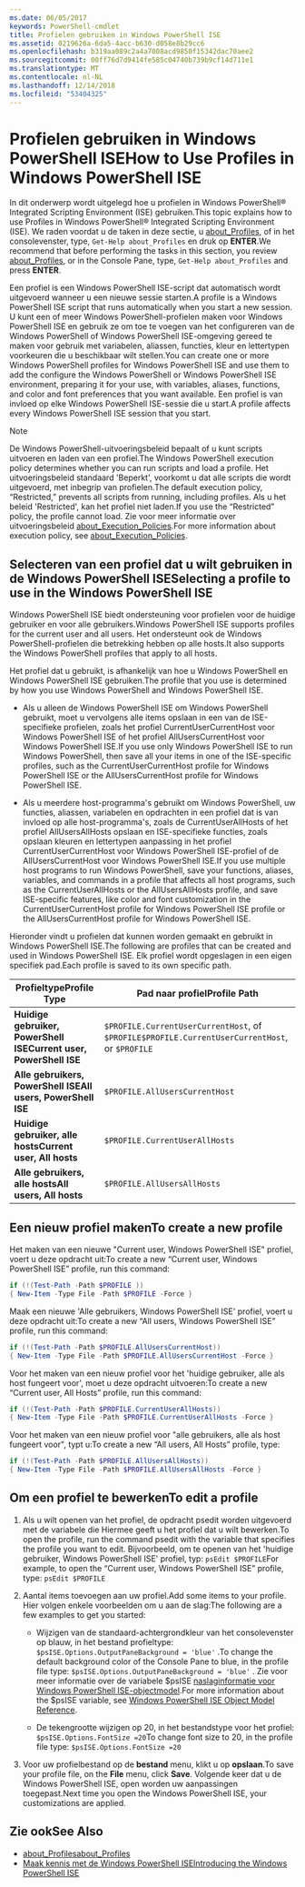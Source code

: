 ```yaml
---
ms.date: 06/05/2017
keywords: PowerShell-cmdlet
title: Profielen gebruiken in Windows PowerShell ISE
ms.assetid: 0219626a-6da5-4acc-b630-d058e8b29cc6
ms.openlocfilehash: b319aa089c2a4a7008acd9850f15342dac70aee2
ms.sourcegitcommit: 00ff76d7d9414fe585c04740b739b9cf14d711e1
ms.translationtype: MT
ms.contentlocale: nl-NL
ms.lasthandoff: 12/14/2018
ms.locfileid: "53404325"
---
```

# <a name="how-to-use-profiles-in-windows-powershell-ise"></a><span data-ttu-id="df7b4-103">Profielen gebruiken in Windows PowerShell ISE</span><span class="sxs-lookup"><span data-stu-id="df7b4-103">How to Use Profiles in Windows PowerShell ISE</span></span>

<span data-ttu-id="df7b4-104">In dit onderwerp wordt uitgelegd hoe u profielen in Windows PowerShell® Integrated Scripting Environment (ISE) gebruiken.</span><span class="sxs-lookup"><span data-stu-id="df7b4-104">This topic explains how to use Profiles in Windows PowerShell® Integrated Scripting Environment (ISE).</span></span> <span data-ttu-id="df7b4-105">We raden voordat u de taken in deze sectie, u [about_Profiles](/powershell/module/microsoft.powershell.core/about/about_profiles), of in het consolevenster, type, `Get-Help about_Profiles` en druk op **ENTER**.</span><span class="sxs-lookup"><span data-stu-id="df7b4-105">We recommend that before performing the tasks in this section, you review [about_Profiles](/powershell/module/microsoft.powershell.core/about/about_profiles), or in the Console Pane, type, `Get-Help about_Profiles` and press **ENTER**.</span></span>

<span data-ttu-id="df7b4-106">Een profiel is een Windows PowerShell ISE-script dat automatisch wordt uitgevoerd wanneer u een nieuwe sessie starten.</span><span class="sxs-lookup"><span data-stu-id="df7b4-106">A profile is a Windows PowerShell ISE script that runs automatically when you start a new session.</span></span>  <span data-ttu-id="df7b4-107">U kunt een of meer Windows PowerShell-profielen maken voor Windows PowerShell ISE en gebruik ze om toe te voegen van het configureren van de Windows PowerShell of Windows PowerShell ISE-omgeving gereed te maken voor gebruik met variabelen, aliassen, functies, kleur en lettertypen voorkeuren die u beschikbaar wilt stellen.</span><span class="sxs-lookup"><span data-stu-id="df7b4-107">You can create one or more Windows PowerShell profiles for Windows PowerShell ISE and use them to add the configure the Windows PowerShell or Windows PowerShell ISE environment, preparing it for your use, with variables, aliases, functions, and color and font preferences that you want available.</span></span> <span data-ttu-id="df7b4-108">Een profiel is van invloed op elke Windows PowerShell ISE-sessie die u start.</span><span class="sxs-lookup"><span data-stu-id="df7b4-108">A profile affects every Windows PowerShell ISE session that you start.</span></span>

> [!NOTE]
> <span data-ttu-id="df7b4-109">De Windows PowerShell-uitvoeringsbeleid bepaalt of u kunt scripts uitvoeren en laden van een profiel.</span><span class="sxs-lookup"><span data-stu-id="df7b4-109">The Windows PowerShell execution policy determines whether you can run scripts and load a profile.</span></span> <span data-ttu-id="df7b4-110">Het uitvoeringsbeleid standaard 'Beperkt', voorkomt u dat alle scripts die wordt uitgevoerd, met inbegrip van profielen.</span><span class="sxs-lookup"><span data-stu-id="df7b4-110">The default execution policy, “Restricted,” prevents all scripts from running, including profiles.</span></span> <span data-ttu-id="df7b4-111">Als u het beleid 'Restricted', kan het profiel niet laden.</span><span class="sxs-lookup"><span data-stu-id="df7b4-111">If you use the “Restricted” policy, the profile cannot load.</span></span> <span data-ttu-id="df7b4-112">Zie voor meer informatie over uitvoeringsbeleid [about_Execution_Policies](/powershell/module/microsoft.powershell.core/about/about_execution_policies).</span><span class="sxs-lookup"><span data-stu-id="df7b4-112">For more information about execution policy, see [about_Execution_Policies](/powershell/module/microsoft.powershell.core/about/about_execution_policies).</span></span>

## <a name="selecting-a-profile-to-use-in-the-windows-powershell-ise"></a><span data-ttu-id="df7b4-113">Selecteren van een profiel dat u wilt gebruiken in de Windows PowerShell ISE</span><span class="sxs-lookup"><span data-stu-id="df7b4-113">Selecting a profile to use in the Windows PowerShell ISE</span></span>

<span data-ttu-id="df7b4-114">Windows PowerShell ISE biedt ondersteuning voor profielen voor de huidige gebruiker en voor alle gebruikers.</span><span class="sxs-lookup"><span data-stu-id="df7b4-114">Windows PowerShell ISE supports profiles for the current user and all users.</span></span> <span data-ttu-id="df7b4-115">Het ondersteunt ook de Windows PowerShell-profielen die betrekking hebben op alle hosts.</span><span class="sxs-lookup"><span data-stu-id="df7b4-115">It also supports the Windows PowerShell profiles that apply to all hosts.</span></span>

<span data-ttu-id="df7b4-116">Het profiel dat u gebruikt, is afhankelijk van hoe u Windows PowerShell en Windows PowerShell ISE gebruiken.</span><span class="sxs-lookup"><span data-stu-id="df7b4-116">The profile that you use is determined by how you use Windows PowerShell and Windows PowerShell ISE.</span></span>

- <span data-ttu-id="df7b4-117">Als u alleen de Windows PowerShell ISE om Windows PowerShell gebruikt, moet u vervolgens alle items opslaan in een van de ISE-specifieke profielen, zoals het profiel CurrentUserCurrentHost voor Windows PowerShell ISE of het profiel AllUsersCurrentHost voor Windows PowerShell ISE.</span><span class="sxs-lookup"><span data-stu-id="df7b4-117">If you use only Windows PowerShell ISE to run Windows PowerShell, then save all your items in one of the ISE-specific profiles, such as the CurrentUserCurrentHost profile for Windows PowerShell ISE or the AllUsersCurrentHost profile for Windows PowerShell ISE.</span></span>

- <span data-ttu-id="df7b4-118">Als u meerdere host-programma's gebruikt om Windows PowerShell, uw functies, aliassen, variabelen en opdrachten in een profiel dat is van invloed op alle host-programma's, zoals de CurrentUserAllHosts of het profiel AllUsersAllHosts opslaan en ISE-specifieke functies, zoals opslaan kleuren en lettertypen aanpassing in het profiel CurrentUserCurrentHost voor Windows PowerShell ISE-profiel of de AllUsersCurrentHost voor Windows PowerShell ISE.</span><span class="sxs-lookup"><span data-stu-id="df7b4-118">If you use multiple host programs to run Windows PowerShell, save your functions, aliases, variables, and commands in a profile that affects all host programs, such as the CurrentUserAllHosts or the AllUsersAllHosts profile, and save ISE-specific features, like color and font customization in the CurrentUserCurrentHost profile for Windows PowerShell ISE profile or the AllUsersCurrentHost profile for Windows PowerShell ISE.</span></span>

<span data-ttu-id="df7b4-119">Hieronder vindt u profielen dat kunnen worden gemaakt en gebruikt in Windows PowerShell ISE.</span><span class="sxs-lookup"><span data-stu-id="df7b4-119">The following are profiles that can be created and used in Windows PowerShell ISE.</span></span> <span data-ttu-id="df7b4-120">Elk profiel wordt opgeslagen in een eigen specifiek pad.</span><span class="sxs-lookup"><span data-stu-id="df7b4-120">Each profile is saved to its own specific path.</span></span>

| <span data-ttu-id="df7b4-121">Profieltype</span><span class="sxs-lookup"><span data-stu-id="df7b4-121">Profile Type</span></span> | <span data-ttu-id="df7b4-122">Pad naar profiel</span><span class="sxs-lookup"><span data-stu-id="df7b4-122">Profile Path</span></span> |
| --- | --- |
| <span data-ttu-id="df7b4-123">**Huidige gebruiker, PowerShell ISE**</span><span class="sxs-lookup"><span data-stu-id="df7b4-123">**Current user, PowerShell ISE**</span></span>| <span data-ttu-id="df7b4-124">`$PROFILE.CurrentUserCurrentHost`, of `$PROFILE`</span><span class="sxs-lookup"><span data-stu-id="df7b4-124">`$PROFILE.CurrentUserCurrentHost`, or `$PROFILE`</span></span> |
| <span data-ttu-id="df7b4-125">**Alle gebruikers, PowerShell ISE**</span><span class="sxs-lookup"><span data-stu-id="df7b4-125">**All users, PowerShell ISE**</span></span>| `$PROFILE.AllUsersCurrentHost` |
| <span data-ttu-id="df7b4-126">**Huidige gebruiker, alle hosts**</span><span class="sxs-lookup"><span data-stu-id="df7b4-126">**Current user, All hosts**</span></span>| `$PROFILE.CurrentUserAllHosts` |
| <span data-ttu-id="df7b4-127">**Alle gebruikers, alle hosts**</span><span class="sxs-lookup"><span data-stu-id="df7b4-127">**All users, All hosts**</span></span> | `$PROFILE.AllUsersAllHosts` |

## <a name="to-create-a-new-profile"></a><span data-ttu-id="df7b4-128">Een nieuw profiel maken</span><span class="sxs-lookup"><span data-stu-id="df7b4-128">To create a new profile</span></span>

<span data-ttu-id="df7b4-129">Het maken van een nieuwe "Current user, Windows PowerShell ISE" profiel, voert u deze opdracht uit:</span><span class="sxs-lookup"><span data-stu-id="df7b4-129">To create a new “Current user, Windows PowerShell ISE” profile, run this command:</span></span>

```powershell
if (!(Test-Path -Path $PROFILE ))
{ New-Item -Type File -Path $PROFILE -Force }
```

<span data-ttu-id="df7b4-130">Maak een nieuwe 'Alle gebruikers, Windows PowerShell ISE' profiel, voert u deze opdracht uit:</span><span class="sxs-lookup"><span data-stu-id="df7b4-130">To create a new “All users, Windows PowerShell ISE” profile, run this command:</span></span>

```powershell
if (!(Test-Path -Path $PROFILE.AllUsersCurrentHost))
{ New-Item -Type File -Path $PROFILE.AllUsersCurrentHost -Force }
```

<span data-ttu-id="df7b4-131">Voor het maken van een nieuw profiel voor het 'huidige gebruiker, alle als host fungeert voor', moet u deze opdracht uitvoeren:</span><span class="sxs-lookup"><span data-stu-id="df7b4-131">To create a new “Current user, All Hosts” profile, run this command:</span></span>

```powershell
if (!(Test-Path -Path $PROFILE.CurrentUserAllHosts))
{ New-Item -Type File -Path $PROFILE.CurrentUserAllHosts -Force }
```

<span data-ttu-id="df7b4-132">Voor het maken van een nieuw profiel voor "alle gebruikers, alle als host fungeert voor", typt u:</span><span class="sxs-lookup"><span data-stu-id="df7b4-132">To create a new “All users, All Hosts” profile, type:</span></span>

```powershell
if (!(Test-Path -Path $PROFILE.AllUsersAllHosts))
{ New-Item -Type File -Path $PROFILE.AllUsersAllHosts -Force }
```

## <a name="to-edit-a-profile"></a><span data-ttu-id="df7b4-133">Om een profiel te bewerken</span><span class="sxs-lookup"><span data-stu-id="df7b4-133">To edit a profile</span></span>

1. <span data-ttu-id="df7b4-134">Als u wilt openen van het profiel, de opdracht psedit worden uitgevoerd met de variabele die Hiermee geeft u het profiel dat u wilt bewerken.</span><span class="sxs-lookup"><span data-stu-id="df7b4-134">To open the profile, run the command psedit with the variable that specifies the profile you want to edit.</span></span> <span data-ttu-id="df7b4-135">Bijvoorbeeld, om te openen van het 'huidige gebruiker, Windows PowerShell ISE' profiel, typ: `psEdit $PROFILE`</span><span class="sxs-lookup"><span data-stu-id="df7b4-135">For example, to open the “Current user, Windows PowerShell ISE” profile, type: `psEdit $PROFILE`</span></span>

2. <span data-ttu-id="df7b4-136">Aantal items toevoegen aan uw profiel.</span><span class="sxs-lookup"><span data-stu-id="df7b4-136">Add some items to your profile.</span></span> <span data-ttu-id="df7b4-137">Hier volgen enkele voorbeelden om u aan de slag:</span><span class="sxs-lookup"><span data-stu-id="df7b4-137">The following are a few examples to get you started:</span></span>

   - <span data-ttu-id="df7b4-138">Wijzigen van de standaard-achtergrondkleur van het consolevenster op blauw, in het bestand profieltype: `$psISE.Options.OutputPaneBackground = 'blue'` .</span><span class="sxs-lookup"><span data-stu-id="df7b4-138">To change the default background color of the Console Pane to blue, in the profile file type: `$psISE.Options.OutputPaneBackground = 'blue'` .</span></span> <span data-ttu-id="df7b4-139">Zie voor meer informatie over de variabele $psISE [naslaginformatie voor Windows PowerShell ISE-objectmodel](object-model/The-ISE-Object-Model-Hierarchy.md).</span><span class="sxs-lookup"><span data-stu-id="df7b4-139">For more information about the $psISE variable, see [Windows PowerShell ISE Object Model Reference](object-model/The-ISE-Object-Model-Hierarchy.md).</span></span>

   - <span data-ttu-id="df7b4-140">De tekengrootte wijzigen op 20, in het bestandstype voor het profiel: `$psISE.Options.FontSize =20`</span><span class="sxs-lookup"><span data-stu-id="df7b4-140">To change font size to 20, in the profile file type: `$psISE.Options.FontSize =20`</span></span>

3. <span data-ttu-id="df7b4-141">Voor uw profielbestand op de **bestand** menu, klikt u op **opslaan**.</span><span class="sxs-lookup"><span data-stu-id="df7b4-141">To save your profile file, on the **File** menu, click **Save**.</span></span> <span data-ttu-id="df7b4-142">Volgende keer dat u de Windows PowerShell ISE, open worden uw aanpassingen toegepast.</span><span class="sxs-lookup"><span data-stu-id="df7b4-142">Next time you open the Windows PowerShell ISE, your customizations are applied.</span></span>

## <a name="see-also"></a><span data-ttu-id="df7b4-143">Zie ook</span><span class="sxs-lookup"><span data-stu-id="df7b4-143">See Also</span></span>

- [<span data-ttu-id="df7b4-144">about_Profiles</span><span class="sxs-lookup"><span data-stu-id="df7b4-144">about_Profiles</span></span>](/powershell/module/microsoft.powershell.core/about/about_profiles)
- [<span data-ttu-id="df7b4-145">Maak kennis met de Windows PowerShell ISE</span><span class="sxs-lookup"><span data-stu-id="df7b4-145">Introducing the Windows PowerShell ISE</span></span>](Introducing-the-Windows-PowerShell-ISE.md)